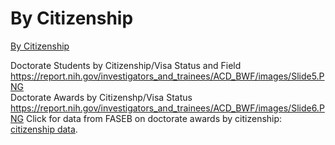 # By Citizenship   

[By Citizenship](https://report.nih.gov/investigators_and_trainees/ACD_BWF/Phd_Graduate_citizenship.aspx)  

Doctorate Students by Citizenship/Visa Status and Field
https://report.nih.gov/investigators_and_trainees/ACD_BWF/images/Slide5.PNG  
Doctorate Awards by Citizenshp/Visa Status
https://report.nih.gov/investigators_and_trainees/ACD_BWF/images/Slide6.PNG
Click for data from FASEB on doctorate awards by citizenship: [citizenship data](citizenship-data.md).